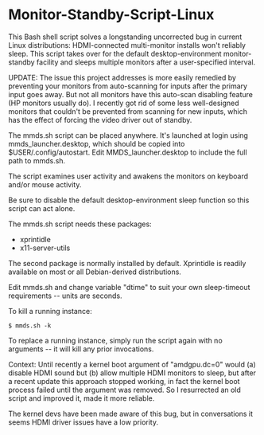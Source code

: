 # Monitor-Standby-Script-Linux

This Bash shell script solves a longstanding uncorrected bug in current Linux distributions: HDMI-connected multi-monitor installs won't reliably sleep. This script takes over for the default desktop-environment monitor-standby facility and sleeps multiple monitors after a user-specified interval.

UPDATE: The issue this project addresses is more easily remedied by preventing your monitors from auto-scanning for inputs after the primary input goes away. But not all monitors have this auto-scan disabling feature (HP monitors usually do). I recently got rid of some less well-designed monitors that couldn't be prevented from scanning for new inputs, which has the effect of forcing the video driver out of standby.

The mmds.sh script can be placed anywhere. It's launched at login using mmds_launcher.desktop, which should be copied into $USER/.config/autostart. Edit MMDS_launcher.desktop to include the full path to mmds.sh.

The script examines user activity and awakens the monitors on keyboard and/or mouse activity.

Be sure to disable the default desktop-environment sleep function so this script can act alone.

The mmds.sh script needs these packages:

   * xprintidle
   * x11-server-utils
   
The second package is normally installed by default. Xprintidle is readily available on most or all Debian-derived distributions.

Edit mmds.sh and change variable "dtime" to suit your own sleep-timeout requirements -- units are seconds.

To kill a running instance:

    $ mmds.sh -k
    
To replace a running instance, simply run the script again with no arguments -- it will kill any prior invocations.

Context: Until recently a kernel boot argument of "amdgpu.dc=0" would (a) disable HDMI sound but (b) allow multiple HDMI monitors to sleep, but after a recent update this approach stopped working, in fact the kernel boot process failed until the argument was removed. So I resurrected an old script and improved it, made it more reliable.

The kernel devs have been made aware of this bug, but in conversations it seems HDMI driver issues have a low priority.

